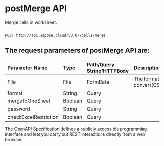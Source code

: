 # **postMerge API**

Merge cells in worksheet. 

```bash

POST http://api.aspose.cloud/v3.0//cells/merge

```

## The request parameters of **postMerge** API are: 

| Parameter Name | Type | Path/Query String/HTTPBody | Description | 
| :- | :- | :- |:- | 
|File|File|FormData|The format to convert(CSV/XLS/HTML/MHTML/ODS/PDF/XML/TXT/TIFF/XLSB/XLSM/XLSX/XLTM/XLTX/XPS/PNG/JPG/JPEG/GIF/EMF/BMP/MD[Markdown]/Numbers)|
|format|String|Query||
|mergeToOneSheet|Boolean|Query||
|password|String|Query||
|checkExcelRestriction|Boolean|Query||


The [OpenAPI Specification](https://reference.aspose.cloud/cells/#/LightCellsController/PostMerge) defines a publicly accessible programming interface and lets you carry out REST interactions directly from a web browser.
